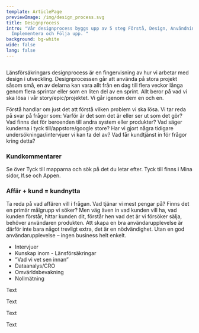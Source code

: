 ```yaml
---
template: ArticlePage
previewImage: /img/design_process.svg
title: Designprocess
intro: "Vår designprocess byggs upp av 5 steg Förstå, Design, Användningstest,
  Implementera och Följa upp. "
background: bg-white
wide: false
lang: false
---
```

<figure class="Image Image__border"><img src="/img/designprocess.svg" srcset="/img/designprocess.svg 2x" alt=""><figcaption><div class="Image__caption"></div></figcaption></figure>

Länsförsäkringars designprocess är en fingervisning av hur vi arbetar med design i utveckling. Designprocessen går att använda på stora projekt såsom små, en av delarna kan vara allt från en dag till flera veckor långa genom flera sprintar eller som en liten del av en sprint. Allt beror på vad vi ska lösa i vår story/epic/projektet. Vi går igenom dem en och en.

<section>
<Collapse title="Förstå">
<div class="content">



Förstå handlar om just det att förstå vilken problem vi ska lösa. Vi tar reda på svar på frågor som: Varför är det som det är eller ser ut som det gör? Vad finns det för beroenden till andra system eller produkter? Vad säger kunderna i tyck till/appstore/google store? Har vi gjort några tidigare undersökningar/intervjuer vi kan ta del av? Vad får kundtjänst in för frågor kring detta? 

### Kundkommentarer

Se över Tyck till mapparna och sök på det du letar efter. Tyck till finns i Mina sidor, lf.se och Appen.

### Affär + kund = kundnytta

Ta reda på vad affären vill i frågan. Vad tjänar vi mest pengar på? Finns det en primär målgrupp vi söker? Men väg även in vad kunden vill ha, vad kunden förstår, hittar kunden dit, förstår hen vad det är vi försöker sälja, behöver användaren produkten. Att skapa en bra användarupplevelse är därför inte bara något trevligt extra, det är en nödvändighet. Utan en god användarupplevelse – ingen business helt enkelt.

* Intervjuer
* Kunskap inom - Länsförsäkringar
* ”Vad vi vet sen innan”
* Dataanalys/CRO
* Omvärldsbevakning
* Nollmätning

</div></Collapse>
<Collapse title="Design">
<div class="content">

Text
</div></Collapse>
<Collapse title="Användningstester">
<div class="content">

Text
</div></Collapse>
<Collapse title="Implementera">
<div class="content">

Text
</div></Collapse>
<Collapse title="Följ upp">
<div class="content">

Text
</div></Collapse>
</section>